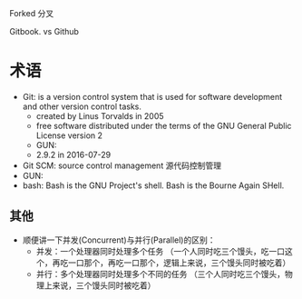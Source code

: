 


Forked 分叉

Gitbook. vs Github



术语
===






* Git: is a version control system that is used for software development and other version control tasks.
  * created by Linus Torvalds in 2005
  *  free software distributed under the terms of the GNU General Public License version 2
  *  GUN: 
  * 2.9.2 in 2016-07-29
* Git SCM:  source control management 源代码控制管理
* GUN: 
* bash: Bash is the GNU Project's shell. Bash is the Bourne Again SHell. 


其他
---
* 顺便讲一下并发(Concurrent)与并行(Parallel)的区别：
  * 并发：一个处理器同时处理多个任务   （一个人同时吃三个馒头，吃一口这个，再吃一口那个，再吃一口那个，逻辑上来说，三个馒头同时被吃着）
  * 并行：多个处理器同时处理多个不同的任务 （三个人同时吃三个馒头，物理上来说，三个馒头同时被吃着）
